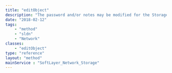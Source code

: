 ```yaml
---
title: "editObject"
description: "The password and/or notes may be modified for the Storage service except evault passwords and notes. "
date: "2018-02-12"
tags:
    - "method"
    - "sldn"
    - "Network"
classes:
    - "editObject"
type: "reference"
layout: "method"
mainService : "SoftLayer_Network_Storage"
---
```

